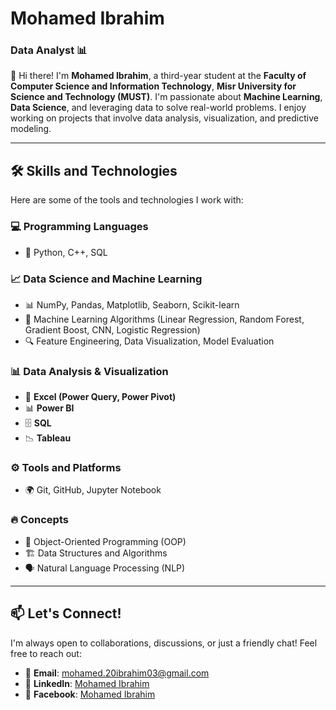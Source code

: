 # Mohamed Ibrahim   
### Data Analyst 📊  

👋 Hi there! I'm **Mohamed Ibrahim**, a third-year student at the **Faculty of Computer Science and Information Technology**, **Misr University for Science and Technology (MUST)**. I'm passionate about **Machine Learning**, **Data Science**, and leveraging data to solve real-world problems. I enjoy working on projects that involve data analysis, visualization, and predictive modeling.  

---

## 🛠️ Skills and Technologies  
Here are some of the tools and technologies I work with:  

### 💻 Programming Languages  
- 🐍 Python, C++, SQL  

### 📈 Data Science and Machine Learning  
- 📊 NumPy, Pandas, Matplotlib, Seaborn, Scikit-learn  
- 🤖 Machine Learning Algorithms (Linear Regression, Random Forest, Gradient Boost, CNN, Logistic Regression)  
- 🔍 Feature Engineering, Data Visualization, Model Evaluation  

### 📊 Data Analysis & Visualization  
- 📌 **Excel (Power Query, Power Pivot)**  
- 📊 **Power BI**  
- 🗄️ **SQL**  
- 📉 **Tableau**  

### ⚙️ Tools and Platforms  
- 🌍 Git, GitHub, Jupyter Notebook  

### 🔥 Concepts  
- 🎯 Object-Oriented Programming (OOP)  
- 🏗️ Data Structures and Algorithms  
- 🗣️ Natural Language Processing (NLP)  

---

## 📫 Let's Connect!  
I'm always open to collaborations, discussions, or just a friendly chat! Feel free to reach out:  

- 📧 **Email**: [mohamed.20ibrahim03@gmail.com](mailto:mohamed.20ibrahim03@gmail.com)  
- 💼 **LinkedIn**: [Mohamed Ibrahim](https://www.linkedin.com/in/mohammed-ubrahim) 
- 📘 **Facebook**: [Mohamed Ibrahim](https://www.facebook.com/mohammed.ubrahem)  

